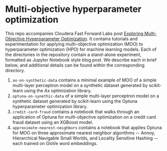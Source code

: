 # Multi-objective hyperparameter optimization

This repo accompanies Cloudera Fast Forward Labs post [Exploring Multi-Objective Hyperparameter Optimization](https://blog.fastforwardlabs.com/2021/07/07/exploring-multi-objective-hyperparameter-optimization.html). It contains tutorials and experimentation for applying multi-objective optimization (MOO) to hyperparameter optimization (HPO) for machine learning models. Each of the directories in the repository contain a stand-alone experiment, formatted as Jupyter Notebook style blog post. We describe each in brief below, and additional details can be found within the corresponding directory.

1. `ax-on-synthetic-data` contains a minimal example of MOO of a simple multi-layer perceptron model on a synthetic dataset generated by scikit-learn using the Ax optimization library.
2. `optuna-on-synethic-data` of a simple multi-layer perceptron model on a synthetic dataset generated by scikit-learn using the Optuna hyperparameter optimization library.
3. `credit-card-fraud` contains a notebook that walks through an application of Optuna for multi-objective optimization on a credit card fraud dataset using an XGBoost model.
4. `approximate-nearest-neighbors` contains a notebook that applies Optuna for MOO on three approximate nearest neighbor algorithms -- Annoy, Hierarchical Navigable Small Worlds, and Locality Sensitive Hashing -- each trained on GloVe word embeddings.
